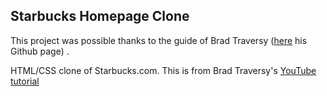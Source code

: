 ## Starbucks Homepage Clone


This project was possible thanks to the guide of Brad Traversy ([here](https://github.com/bradtraversy) his Github page) .


HTML/CSS clone of Starbucks.com. This is from Brad Traversy's [YouTube tutorial](https://youtu.be/x_n2FGNsm0o)